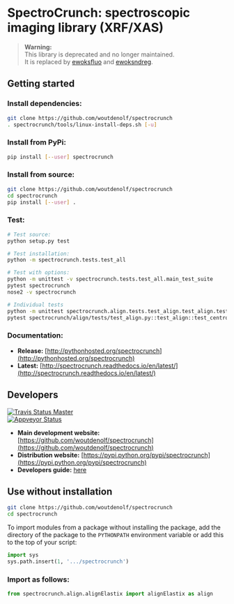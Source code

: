 # SpectroCrunch: spectroscopic imaging library (XRF/XAS)

> **Warning:**  
> This library is deprecated and no longer maintained.  
> It is replaced by [ewoksfluo](https://ewoksfluo.readthedocs.io) and [ewoksndreg](https://ewoksndreg.readthedocs.io).

## Getting started

### Install dependencies:

```bash
git clone https://github.com/woutdenolf/spectrocrunch
. spectrocrunch/tools/linux-install-deps.sh [-u]
```

### Install from PyPi:

```bash
pip install [--user] spectrocrunch
```

### Install from source:

```bash
git clone https://github.com/woutdenolf/spectrocrunch
cd spectrocrunch
pip install [--user] .
```

### Test:

```bash
# Test source:
python setup.py test

# Test installation:
python -m spectrocrunch.tests.test_all

# Test with options:
python -m unittest -v spectrocrunch.tests.test_all.main_test_suite
pytest spectrocrunch
nose2 -v spectrocrunch

# Individual tests
python -m unittest spectrocrunch.align.tests.test_align.test_align.test_centroid
pytest spectrocrunch/align/tests/test_align.py::test_align::test_centroid
```

### Documentation:

- **Release:** [http://pythonhosted.org/spectrocrunch](http://pythonhosted.org/spectrocrunch)
- **Latest:** [http://spectrocrunch.readthedocs.io/en/latest/](http://spectrocrunch.readthedocs.io/en/latest/)

## Developers

[![Travis Status Master](https://travis-ci.org/woutdenolf/spectrocrunch.svg?branch=master)](https://travis-ci.org/woutdenolf/spectrocrunch?branch=master)  
[![Appveyor Status](https://ci.appveyor.com/api/projects/status/1txj75w5hjpmjfl3/branch/master?svg=true)](https://ci.appveyor.com/project/woutdenolf/spectrocrunch/branch/master)

- **Main development website:** [https://github.com/woutdenolf/spectrocrunch](https://github.com/woutdenolf/spectrocrunch)
- **Distribution website:** [https://pypi.python.org/pypi/spectrocrunch](https://pypi.python.org/pypi/spectrocrunch)
- **Developers guide:** [here](https://github.com/woutdenolf/wdncrunch/blob/master/tools/README.rst/)

## Use without installation

```bash
git clone https://github.com/woutdenolf/spectrocrunch
cd spectrocrunch
```

To import modules from a package without installing the package, add the directory of the package to the `PYTHONPATH` environment variable or add this to the top of your script:

```python
import sys
sys.path.insert(1, '.../spectrocrunch')
```

### Import as follows:

```python
from spectrocrunch.align.alignElastix import alignElastix as align
```


